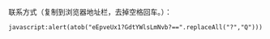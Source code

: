 联系方式（复制到浏览器地址栏，去掉空格回车。）：
```
javascript:alert(atob("eEpveUx1?GdtYWlsLmNvb?==".replaceAll("?","Q")))
```